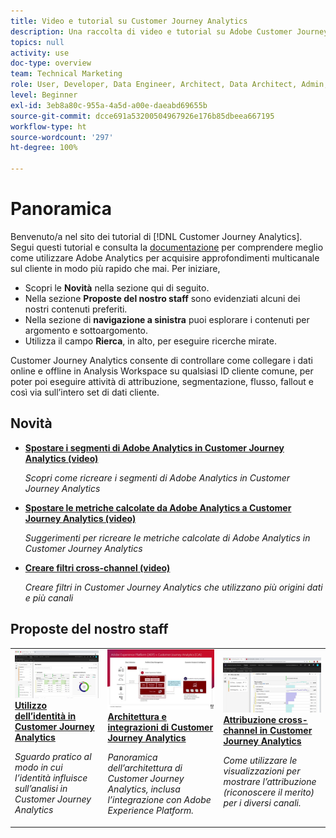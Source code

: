 ```yaml
---
title: Video e tutorial su Customer Journey Analytics
description: Una raccolta di video e tutorial su Adobe Customer Journey Analytics.
topics: null
activity: use
doc-type: overview
team: Technical Marketing
role: User, Developer, Data Engineer, Architect, Data Architect, Admin, Leader
level: Beginner
exl-id: 3eb8a80c-955a-4a5d-a00e-daeabd69655b
source-git-commit: dcce691a53200504967926e176b85dbeea667195
workflow-type: ht
source-wordcount: '297'
ht-degree: 100%

---
```


# Panoramica

Benvenuto/a nel sito dei tutorial di [!DNL Customer Journey Analytics].  Segui questi tutorial e consulta la [documentazione](https://docs.adobe.com/content/help/it-IT/analytics-platform/using/cja-landing.html) per comprendere meglio come utilizzare Adobe Analytics per acquisire approfondimenti multicanale sul cliente in modo più rapido che mai. Per iniziare,

* Scopri le **Novità** nella sezione qui di seguito.
* Nella sezione **Proposte del nostro staff** sono evidenziati alcuni dei nostri contenuti preferiti.
* Nella sezione di **navigazione a sinistra** puoi esplorare i contenuti per argomento e sottoargomento.
* Utilizza il campo **Rierca**, in alto, per eseguire ricerche mirate.

Customer Journey Analytics consente di controllare come collegare i dati online e offline in Analysis Workspace su qualsiasi ID cliente comune, per poter poi eseguire attività di attribuzione, segmentazione, flusso, fallout e così via sull’intero set di dati cliente.

## Novità

* **[Spostare i segmenti di Adobe Analytics in Customer Journey Analytics (video)](/help/moving-adobe-analytics-segments-to-customer-journey-analytics.md)**

   *Scopri come ricreare i segmenti di Adobe Analytics in Customer Journey Analytics*

* **[Spostare le metriche calcolate da Adobe Analytics a Customer Journey Analytics (video)](/help/moving-your-calculated-metrics-from-adobe-analytics-to-customer-journey-analytics.md)**

   *Suggerimenti per ricreare le metriche calcolate di Adobe Analytics in Customer Journey Analytics*

* **[Creare filtri cross-channel (video)](/help/creating-cross-channel-filters-in-customer-journey-analytics.md)**

   *Creare filtri in Customer Journey Analytics che utilizzano più origini dati e più canali*

## Proposte del nostro staff

<table>
<tr>
  <td>
    <a href="/help/understanding-how-customer-journey-analytics-uses-identity.md">
      <img alt="Utilizzo dell’identità in CJA" src="assets/30750.jpg" />
    </a>
    <div>
      <a href="/help/understanding-how-customer-journey-analytics-uses-identity.md">
    <strong>Utilizzo dell’identità in Customer Journey Analytics</strong>
    </a>
    </div>
    <p>
    <em>Sguardo pratico al modo in cui l’identità influisce sull’analisi in Customer Journey Analytics</em>
    <p>
  </td>
   <td>
    <a href="/help/architecture-and-integrations-of-cja.md">
      <img alt="Architettura e integrazioni di Customer Journey Analytics" src="assets/32483.jpg" />
    </a>
    <div>
      <a href="/help/architecture-and-integrations-of-cja.md">
    <strong>Architettura e integrazioni di Customer Journey Analytics</strong>
    </a>
    </div>
    <p>
    <em>Panoramica dell’architettura di Customer Journey Analytics, inclusa l’integrazione con Adobe Experience Platform.</em>
    <p>
  </td>
  <td>
    <a href="/help/cross-channel-attribution-in-customer-journey-analytics.md">
      <img alt="Attribuzione cross-channel in Customer Journey Analytics" src="assets/31772.jpg" />
    </a>
    <div>
      <a href="/help/cross-channel-attribution-in-customer-journey-analytics.md">
    <strong>Attribuzione cross-channel in Customer Journey Analytics</strong>
    </a>
    </div>
    <p>
    <em>Come utilizzare le visualizzazioni per mostrare l’attribuzione (riconoscere il merito) per i diversi canali.</em>
    <p>
  </td>
</tr>
</table>
